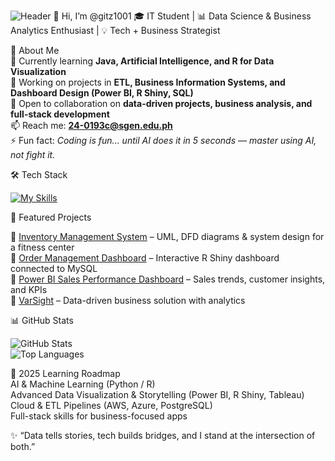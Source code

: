 ![Header](https://your-banner-link.com/header.png)
👋 Hi, I’m @gitz1001
🎓 IT Student | 📊 Data Science & Business Analytics Enthusiast | 💡 Tech + Business Strategist  

👀 About Me  
🌱 Currently learning **Java, Artificial Intelligence, and R for Data Visualization**  
🔭 Working on projects in **ETL, Business Information Systems, and Dashboard Design (Power BI, R Shiny, SQL)**  
💞️ Open to collaboration on **data-driven projects, business analysis, and full-stack development**  
📫 Reach me: **24-0193c@sgen.edu.ph**  
⚡ Fun fact: *Coding is fun... until AI does it in 5 seconds — master using AI, not fight it.*  


🛠️ Tech Stack 

[![My Skills](https://skillicons.dev/icons?i=r,python,powerbi,sql,java,html,css,js,azure,windows,bootstrap,cs,discord,eclipse,supabase,postgres,github,stackoverflow,gmail,linkedin,notion,ai&theme=dark)](https://skillicons.dev)


🚀 Featured Projects  

🔹 [Inventory Management System](#) – UML, DFD diagrams & system design for a fitness center  
🔹 [Order Management Dashboard](#) – Interactive R Shiny dashboard connected to MySQL  
🔹 [Power BI Sales Performance Dashboard](#) – Sales trends, customer insights, and KPIs  
🔹 [VarSight](#) – Data-driven business solution with analytics  

📊 GitHub Stats  

![GitHub Stats](https://github-readme-stats.vercel.app/api?username=gitz1001&show_icons=true&theme=radical)  
![Top Languages](https://github-readme-stats.vercel.app/api/top-langs/?username=gitz1001&layout=compact&theme=radical)  



🌱 2025 Learning Roadmap  
 AI & Machine Learning (Python / R)  
 Advanced Data Visualization & Storytelling (Power BI, R Shiny, Tableau)  
 Cloud & ETL Pipelines (AWS, Azure, PostgreSQL)  
 Full-stack skills for business-focused apps  



✨ “Data tells stories, tech builds bridges, and I stand at the intersection of both.”  
